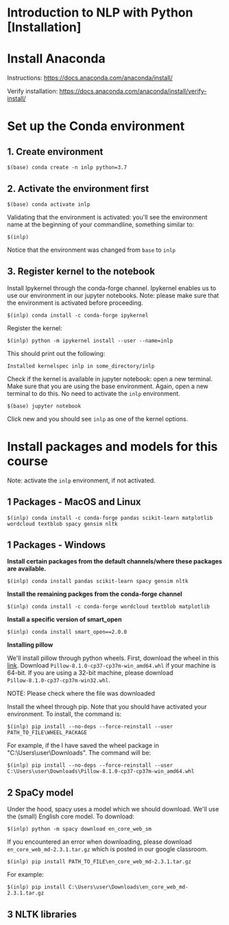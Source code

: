 # Introduction to NLP with Python [Installation]


# Install Anaconda

Instructions: https://docs.anaconda.com/anaconda/install/

Verify installation: https://docs.anaconda.com/anaconda/install/verify-install/

# Set up the Conda environment


## 1. Create environment

```
$(base) conda create -n inlp python=3.7
```

## 2. Activate the environment first

```
$(base) conda activate inlp
```

Validating that the environment is activated: you'll see the environment name at the beginning of your commandline, something similar to: 

```
$(inlp)
```

Notice that the environment was changed from `base` to `inlp`

## 3. Register kernel to the notebook 

Install Ipykernel through the conda-forge channel. Ipykernel enables us to use our environment in our jupyter notebooks. Note: please make sure that the environment is activated before proceeding. 

```
$(inlp) conda install -c conda-forge ipykernel
```

Register the kernel:

```
$(inlp) python -m ipykernel install --user --name=inlp
```

This should print out the following: 

```
Installed kernelspec inlp in some_directory/inlp
```

Check if the kernel is available in jupyter notebook: open a new terminal. Make sure that you are using the base environment. Again, open a new terminal to do this. No need to activate the `inlp` environment. 

```
$(base) jupyter notebook
```

Click new and you should see `inlp` as one of the kernel options. 


# Install packages and models for this course

Note: activate the `inlp` environment, if not activated.



## 1 Packages - MacOS and Linux  
```
$(inlp) conda install -c conda-forge pandas scikit-learn matplotlib wordcloud textblob spacy gensim nltk 
``` 

## 1 Packages - Windows

**Install certain packages from the default channels/where these packages are available.**

```
$(inlp) conda install pandas scikit-learn spacy gensim nltk 
``` 

**Install the remaining packges from the conda-forge channel**

```
$(inlp) conda install -c conda-forge wordcloud textblob matplotlib
``` 

**Install a specific version of smart_open**
```
$(inlp) conda install smart_open==2.0.0
```

**Installing pillow**

We'll install pillow through python wheels. First, download the wheel in this [link](https://www.lfd.uci.edu/~gohlke/pythonlibs/#wordcloud).
Download `Pillow-8.1.0-cp37-cp37m-win_amd64.whl` if your machine is 64-bit. If you are using a 32-bit machine, please download `Pillow‑8.1.0‑cp37‑cp37m‑win32.whl`.


NOTE: Please check where the file was downloaded

Install the wheel through pip. Note that you should have activated your environment. To install, the command is:

```
$(inlp) pip install --no-deps --force-reinstall --user PATH_TO_FILE\WHEEL_PACKAGE
```

For example, if the I have saved the wheel package in "C:\Users\user\Downloads". The command will be: 

```
$(inlp) pip install --no-deps --force-reinstall --user C:\Users\user\Downloads\Pillow-8.1.0-cp37-cp37m-win_amd64.whl
```


## 2 SpaCy model

Under the hood, spacy uses a model which we should download. We'll use the (small) English core model. To download:

```
$(inlp) python -m spacy download en_core_web_sm 
```

If you encountered an error when downloading, please download `en_core_web_md-2.3.1.tar.gz` which is posted in our google classroom. 

```
$(inlp) pip install PATH_TO_FILE\en_core_web_md-2.3.1.tar.gz
```
For example:
```
$(inlp) pip install C:\Users\user\Downloads\en_core_web_md-2.3.1.tar.gz
```

## 3 NLTK libraries


